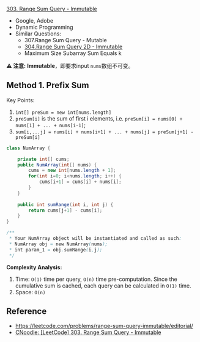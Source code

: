[303. Range Sum Query - Immutable](https://leetcode.com/problems/range-sum-query-immutable/)

* Google, Adobe
* Dynamic Programming
* Similar Questions:
    * 307.Range Sum Query - Mutable
    * [304.Range Sum Query 2D - Immutable](https://leetcode.com/problems/range-sum-query-2d-immutable/)
    * Maximum Size Subarray Sum Equals k

**⚠️ 注意:** **Immutable**，即要求input `nums`数组不可变。

## Method 1. Prefix Sum
Key Points:
1. `int[] preSum = new int[nums.length]`
2. `preSum[i]` is the sum of first i elements, i.e. `preSum[i] = nums[0] + nums[1] + ... + nums[i-1]`;
3. `sum[i,...j] = nums[i] + nums[i+1] + ... + nums[j] = preSum[j+1] - preSum[i]`    
```java
class NumArray {

    private int[] cums;
    public NumArray(int[] nums) {
        cums = new int[nums.length + 1];
        for(int i=0; i<nums.length; i++) {
            cums[i+1] = cums[i] + nums[i];
        }
    }
    
    public int sumRange(int i, int j) {
        return cums[j+1] - cums[i];
    }
}

/**
 * Your NumArray object will be instantiated and called as such:
 * NumArray obj = new NumArray(nums);
 * int param_1 = obj.sumRange(i,j);
 */
```
**Complexity Analysis:**
1. Time: `O(1)` time per query, `O(n)` time pre-computation. Since the cumulative sum is cached, each query can be calculated in `O(1)` time.
2. Space: `O(n)`


## Reference
* https://leetcode.com/problems/range-sum-query-immutable/editorial/
* [CNoodle: [LeetCode] 303. Range Sum Query - Immutable](https://www.cnblogs.com/cnoodle/p/14463130.html)
